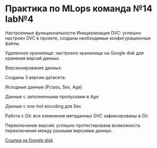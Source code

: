 # Практика по MLops команда №14 lab№4

Настроенные функциональности
Инициализация DVC: успешно настроен DVC в проекте, созданы необходимые конфигурационные файлы.

Удаленное хранилище: настроено хранилище на Google disk для хранения версий данных.

Версионирование данных:

Созданы 3 версии датасета:

Исходные данные (Pclass, Sex, Age)

Данные с заполненными пропусками в Age

Данные с one-hot encoding для Sex

Работа с Git: все изменения метаданных DVC зафиксированы в Git.

Переключение версий: успешно протестирована возможность переключения между разными версиями данных.

[Ссылка на Google disk](https://drive.google.com/drive/folders/1HE-SC2mAyXJs5uaP5f3pYc6iotEPOraR)